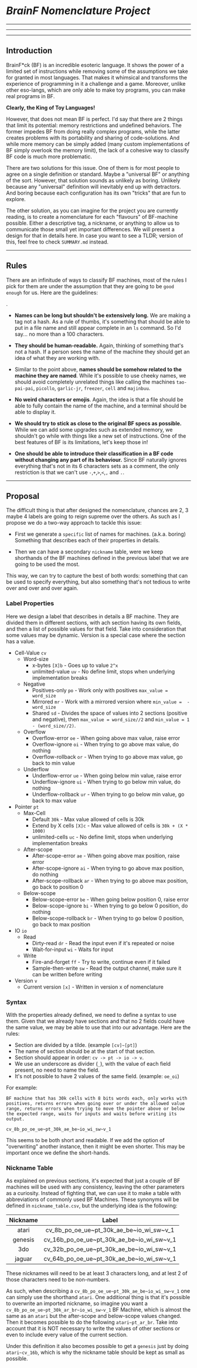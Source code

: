 # *BrainF Nomenclature Project*

----

----

---

## Introduction


BrainF*ck (BF) is an incredible esoteric language. It shows the power of a limited set of instructions while removing 
some of the assumptions we take for granted in most languages. That makes it whimsical and transforms the experience of 
programming in it a challenge and a game. Moreover, unlike other eso-langs, which are only able to make toy programs, 
you can make real programs in BF. 

**Clearly, the King of Toy Languages!**
    
However, that does not mean BF is perfect. I'd say that there are 2 things that limit its potential: memory restrictions 
and undefined behaviors. The former impedes BF from doing really complex programs, while the latter creates problems 
with its portability and sharing of code-solutions. And while more memory can be simply added (many custom 
implementations of BF simply overlook the memory limit), the lack of a cohesive way to classify BF code is much more 
problematic.

There are two solutions for this issue. One of them is for most people to agree on a single definition or standard. 
Maybe a "universal BF" or anything of the sort. However, that solution sounds as unlikely as boring. Unlikely because 
any "universal" definition will inevitably end up with detractors. And boring because each configuration has its own 
"tricks" that are fun to explore. 

The other solution, as you can imagine for the project you are currently reading, is to create a nomenclature for each 
"flavours" of BF-machine possible. Either a descriptive tag, a nickname, or anything to allow us to communicate those
small yet important differences. We will present a design for that in details here. In case you want to see a TLDR; 
version of this, feel free to check `SUMMARY.md` instead.


---

##  Rules 

There are an infinitude of ways to classify BF machines, most of the rules I pick for them are under the assumption that
they are going to be `good enough` for us. Here are the guidelines:

.

* **Names can be long but shouldn't be extensively long.** We are making a tag not a hash. As a rule of thumbs, it's 
  something that should be able to put in a file name and still appear complete in an `ls` command. So I'd say... no
  more than a 100 characters.


* **They should be human-readable.** Again, thinking of something that's not a hash. If a person sees the name of the 
  machine they should get an idea of what they are working with.


* Similar to the point above, **names should be somehow related to the machine they are named**. While it's possible to 
  use cheeky names, we should avoid completely unrelated things like calling the machines `tao-pai-pai`, `picollo`, 
  `garlic-jr`, `freezer`, `cell` and `majinbuu`.


* **No weird characters or emojis**. Again, the idea is that a file should be able to fully contain the name of the 
  machine, and a terminal should be able to display it.


* **We should try to stick as close to the original BF specs as possible.** While we can add some upgrades such as 
  extended memory, we shouldn't go while with things like a new set of instructions. One of the best features of BF is 
  its limitations, let's keep those in!


* **One should be able to introduce their classification in a BF code without changing any part of its behaviour.**
  Since BF naturally ignores everything that's not in its 6 characters sets as a comment, the only restriction is 
  that we can't use `-`,`+`,`>`,`<`,`,` and `.`.

----

## Proposal

The difficult thing is that after designed the nomenclature, chances are 2, 3 maybe 4 labels are going to reign supreme 
over the others. As such as I propose we do a two-way approach to tackle this issue: 

* First we generate a `specific` list of names for machines. (a.k.a. boring) Something that describes each of their 
  properties in details.

* Then we can have a secondary `nickname` table, were we keep shorthands of the BF machines defined in the previous 
  label that we are going to be used the most.

This way, we can try to capture the best of both words: something that can be used to specify everything, but also 
something that's not tedious to write over and over and over again.


### Label Properties 

Here we design a label that describes in details a BF machine. They are divided them in different sections, with ach 
section having its own fields, and then a list of possible values for that field. Take into consideration that some 
values may be dynamic. Version is a special case where the section has a value.

* Cell-Value `cv`
  * Word-size 
    * x-bytes `[X]b` - Goes up to value `2^x`
    * unlimited-value `uv` - No define limit, stops when underlying implementation breaks
  * Negative
    * Positives-only `po` - Work only with positives `max_value = word_size`
    * Mirrored `mr` - Work with a mirrored version where `min_value =  - word_size `
    * Shared `sd` - Divides the space of values into 2 sections (positive and negative), then `max_value = word_size//2` 
                    and `min_value = 1 - (word_size//2)`. 
  * Overflow
    * Overflow-error `oe` - When going above max value, raise error
    * Overflow-ignore `oi` - When trying to go above max value, do nothing
    * Overflow-rollback `or` - When trying to go above max value, go back to min value
  * Underflow
    * Underflow-error `ue` - When going below min value, raise error
    * Underflow-ignore `ui`  - When trying to go below min value, do nothing
    * Underflow-rollback `ur` - When trying to go below min value, go back to max value
* Pointer `pt`
  * Max-Cell
    * Default `30k` - Max value allowed of cells is 30k
    * Extend by X cells `[X]c` - Max value allowed of cells is `30k + (X * 1000)`
    * unlimited-cells `uc` - No define limit, stops when underlying implementation breaks
  * After-scope 
    * After-scope-error `ae` - When going above max position, raise error
    * After-scope-ignore `ai` - When trying to go above max position, do nothing
    * After-scope-rollback `ar` - When trying to go above max position, go back to position 0
  * Below-scope
    * Below-scope-error `be` - When going below position 0, raise error
    * Below-scope-ignore `bi` - When trying to go below 0 position, do nothing
    * Below-scope-rollback `br` - When trying to go below 0 position, go back to max position 
* IO `io`
  * Read
    * Dirty-read `dr` - Read the input even if it's repeated or noise 
    * Wait-for-input `wi` - Waits for input
  * Write
    * Fire-and-forget `ff` - Try to write, continue even if it failed 
    * Sample-then-write `sw` - Read the output channel, make sure it can be written before writing
* Version `v`
    * Current version `[x]` - Written in version x of nomenclature

  
### Syntax
  
With the properties already defined, we need to define a syntax to use them. Given that we already have sections and 
that no 2 fields could have the same value, we may be able to use that into our advantage. Here are the rules:

* Section are divided by a tilde.  (example `[cv]~[pt]`)
* The name of section should be at the start of that section.
* Section should appear in order: `cv -> pt -> io -> v`.
* We use an underscore as divider (`_`), with the value of each field present, no need to name the field.
* It's not possible to have 2 values of the same field. (example: `oe_oi`)

For example:


    BF machine that has 30k cells with 8 bits words each, only works with 
    positives, returns errors when going over or under the allowed value 
    range, returns errors when trying to move the pointer above or below 
    the expected range, waits for inputs and waits before writing its output.
    
    cv_8b_po_oe_ue~pt_30k_ae_be~io_wi_sw~v_1

This seems to be both short and readable. If we add the option of "overwriting" another instance,
then it might be even shorter. This may be important once we define the short-hands.

### Nickname Table

As explained on previous sections, it's expected that just a couple of BF machines will be used with any consistency, 
leaving the other parameters as a curiosity. Instead of fighting that, we can use it to make a table with abbreviations 
of commonly used BF Machines. These synonyms will be defined in `nickname_table.csv`, but the underlying idea is the 
following:

| Nickname |                   Label                   |
|:--------:|:-----------------------------------------:|
|  atari   | cv_8b_po_oe_ue~pt_30k_ae_be~io_wi_sw~v_1  |
| genesis  | cv_16b_po_oe_ue~pt_30k_ae_be~io_wi_sw~v_1 |
|   3do    | cv_32b_po_oe_ue~pt_30k_ae_be~io_wi_sw~v_1 |
|  jaguar  | cv_64b_po_oe_ue~pt_30k_ae_be~io_wi_sw~v_1 |

These nicknames will need to be at least 3 characters long, and at lest 2 of those characters need to be non-numbers.

As such, when describing a `cv_8b_po_oe_ue~pt_30k_ae_be~io_wi_sw~v_1` one can simply use the shorthand `atari`. One 
additional thing is that it's possible to overwrite an imported nickname, so imagine you want a
`cv_8b_po_oe_ue~pt_30k_ar_br~io_wi_sw~v_1` BF Machine, which is almost the same as an `atari` but the after-scope and 
below-scope values changed. Then it becomes possible to do the following `atari~pt_ar_br`. Take into account that it is
NOT necessary to write the values of other sections or even to include every value of the current section. 

Under this definition it also becomes possible to get a `genesis` just by doing `atari~cv_16b`, which is why the nickname 
table should be kept as small as possible.

